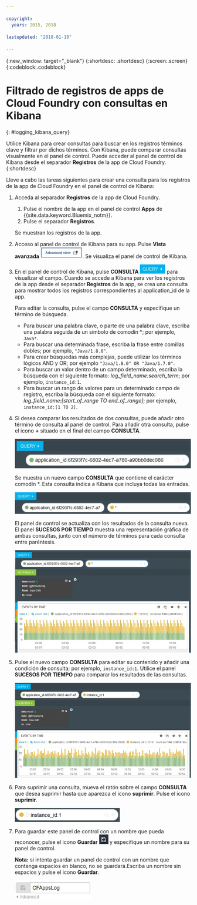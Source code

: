 ```yaml
---

copyright:
  years: 2015, 2018

lastupdated: "2018-01-10"

---
```

{:new_window: target="_blank"}
{:shortdesc: .shortdesc}
{:screen:.screen}
{:codeblock:.codeblock}


# Filtrado de registros de apps de Cloud Foundry con consultas en Kibana
{: #logging_kibana_query}

Utilice Kibana para crear consultas para buscar en los registros términos clave y filtrar por dichos términos. Con Kibana, puede comparar consultas visualmente en el panel de control. Puede acceder al panel de control de Kibana desde el separador **Registros** de la app de Cloud Foundry.
{:shortdesc}

Lleve a cabo las tareas siguientes para crear una consulta para los registros de la app de Cloud Foundry en el panel de control de Kibana:

1. Acceda al separador **Registros** de la app de Cloud Foundry. 

    1. Pulse el nombre de la app en el panel de control **Apps** de {{site.data.keyword.Bluemix_notm}}.
    2. Pulse el separador **Registros**. 
    
    Se muestran los registros de la app.

2. Acceso al panel de control de Kibana para su app. Pulse **Vista avanzada** ![Enlace Vista avanzada](images/logging_advanced_view.jpg "Enlace Vista avanzada"). Se visualiza el panel de control de Kibana.

3. En el panel de control de Kibana, pulse **CONSULTA** ![Icono Consulta](images/logging_query.jpg "Icono Consulta") para visualizar el campo. Cuando se accede a Kibana para ver los registros de la app desde el separador **Registros** de la app, se crea una consulta para mostrar todos los registros correspondientes al application_id de la app.
	
    Para editar la consulta, pulse el campo **CONSULTA** y especifique un término de búsqueda.

    * Para buscar una palabra clave, o parte de una palabra clave, escriba una palabra seguida de un símbolo de comodín \*; por ejemplo, `Java*`. 
	* Para buscar una determinada frase, escriba la frase entre comillas dobles; por ejemplo, `"Java/1.8.0"`.
	* Para crear búsquedas más complejas, puede utilizar los términos lógicos AND y OR; por ejemplo `"Java/1.8.0" OR "Java/1.7.0"`.
	* Para buscar un valor dentro de un campo determinado, escriba la búsqueda con el siguiente formato: *log_field_name:search_term*; por ejemplo, `instance_id:1`.
	* Para buscar un rango de valores para un determinado campo de registro, escriba la búsqueda con el siguiente formato: *log_field_name:[start_of_range TO end_of_range]*; por ejemplo, `instance_id:[1 TO 2]`.

4. Si desea comparar los resultados de dos consultas, puede añadir otro término de consulta al panel de control. Para añadir otra consulta, pulse el icono **+** situado en el final del campo **CONSULTA**.

    ![Campo Consulta](images/logging_query_field.jpg "Campo Consulta")
	
    Se muestra un nuevo campo **CONSULTA** que contiene el carácter comodín \*. Esta consulta indica a Kibana que incluya todas las entradas.
	
    ![Campo consulta adicional](images/logging_additional_query_field.jpg "Campo Consulta adicional")
	
    El panel de control se actualiza con los resultados de la consulta nueva. El panel **SUCESOS POR TIEMPO** muestra una representación gráfica de ambas consultas, junto con el número de términos para cada consulta entre paréntesis. 
	
    ![Panel de control que muestra un gráfico para ambas consultas](images/logging_dashboard_queries.jpg "Panel de control que muestra un gráfico para ambas consultas")
	
5. Pulse el nuevo campo **CONSULTA** para editar su contenido y añadir una condición de consulta; por ejemplo, `instance_id:1`. Utilice el panel **SUCESOS POR TIEMPO** para comparar los resultados de las consultas.

    ![Panel de control que muestra un gráfico para ambas consultas](images/logging_dashboard_queries2.jpg "Panel de control que muestra un gráfico para ambas consultas")

6. Para suprimir una consulta, mueva el ratón sobre el campo **CONSULTA** que desea suprimir hasta que aparezca el icono **suprimir**. Pulse el icono **suprimir**.

    ![Campo de consulta con icono de supresión](images/logging_delete_query.jpg "Campo de consulta con icono de supresión")

7. Para guardar este panel de control con un nombre que pueda reconocer, pulse el icono **Guardar** ![Icono Guardar](images/logging_save.jpg "Icono Guardar") y especifique un nombre para su panel de control. 

    **Nota:** si intenta guardar un panel de control con un nombre que contenga espacios en blanco, no se guardará.Escriba un nombre sin espacios y pulse el icono **Guardar**.

    ![Guardar nombre del panel de control](images/logging_save_dashboard.jpg "Guardar nombre del panel de control")


